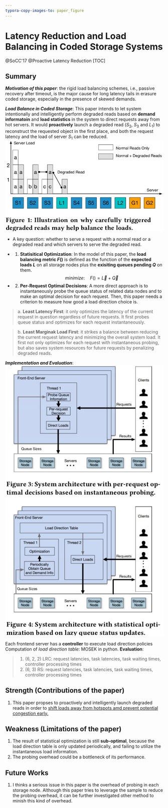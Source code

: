 ```yaml
---
typora-copy-images-to: paper_figure
---
```

# Latency Reduction and Load Balancing in Coded Storage Systems
@SoCC'17 @Proactive Latency Reduction 
[TOC]

## Summary
***Motivation of this paper***: the rigid load balancing schemes, i.e., passive recovery after timeout, is the major cause for long latency tails in erasure coded storage, especially in the presence of skewed demands.

***Load Balance in Coded Storage***: 
This paper intends to let system intentionally and intelligently perform degraded reads based on **demand informatoin** and **load statistics** in the system to direct requests away from hot servers. It would **proactively** launch a degraded read ($S_2$, $S_3$ and $L_1$) to reconstruct the requested object in the first place, and both the request latency and the load of server $S_1$ can be reduced.
![1535509143693](paper_figure/1535509143693.png)

- A key question: whether to serve a request with a normal read or a degraded read and which servers to serve the degraded read.
- 1. **Statisitical Optimization**: In the model of this paper, the **load balancing metric $F()$** is defined as the function of the **expected loads $L$** on all storage nodes plus the **exisiting queues pending $Q$** on them.
$$
minimize: \quad F()=\vec {L}+ \vec {Q}
$$

- 2. **Per-Request Optimal Decisions**: A more direct approach is to instantaneously probe the queue status of related data nodes and to make an optimal decision for each request. Then, this paper needs a criterion to measure how good a load direction choice is.
> a. **Least Latency First**: it only optimizes the latency of the current request in question regardless of future requests. It first probes queue status and optimizes for each request instantaneously.

> b. **Least Marginak Load First**: it strikes a balance between reducing the current request latency and minimizing the overall system load. It first not only optimizes for each request with instantaneous probing, but also saves system resources for future requests by penalizing degraded reads.

***Implementation and Evaluation***:
![1535530049894](paper_figure/1535530049894.png)

Each frontend server has a **controller** to execute load direction policies
Computation of *load direction table*: MOSEK in python.
**Evaluation**:
>1. (6, 2, 2) LRC: request latencies, task latencies, task waiting times, controller processing times
>2. (6, 3) RS: request latencies, task latencies, task waiting times, controller processing times

## Strength (Contributions of the paper)
1. This paper propses to proactively and intelligently launch degraded reads in order to <u>shift loads away from hotspots amd prevent potential congestion early.</u>
## Weakness (Limitations of the paper)
1. The result of statistical optimization is still **sub-optimal**, because the load direction table is only updated periodically, and failing to utilize the instantaneous load information.
2. The probing overhead could be a bottleneck of its performance.
## Future Works
1. I thinks a serious issue in this paper is the overhead of probing in each storage node. Although this paper tries to leverage the sample to reduce the probing overhead, it can be further investigated other method to minish this kind of overhead.
